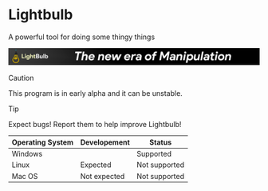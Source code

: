# Lightbulb
A powerful tool for doing some thingy things

![Banner](.github/lightbulb_banner.jpg)

> [!CAUTION]
> This program is in early alpha and it can be unstable.

> [!TIP]  
> Expect bugs! Report them to help improve Lightbulb!

| Operating System  | Developement | Status        |
|-------------------|--------------|---------------|
| Windows           |      | Supported |
| Linux             | Expected     | Not supported |
| Mac OS            | Not expected | Not supported |

